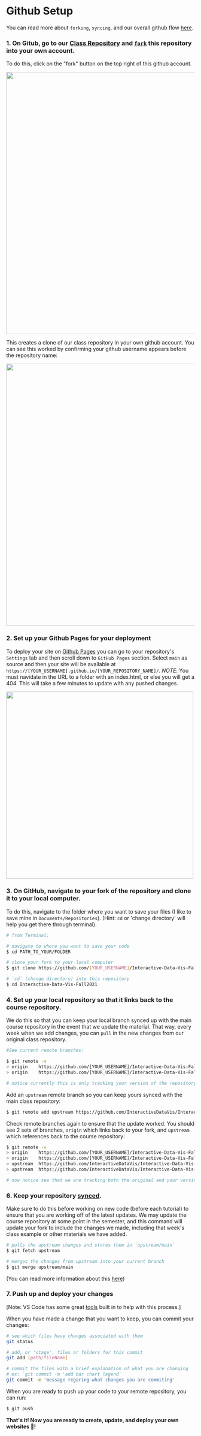 # Github Setup

You can read more about `forking`, `syncing`, and our overall github flow [here](https://help.github.com/en/github/getting-started-with-github/fork-a-repo).

### 1. On Gitub, go to our [Class Repository](https://github.com/InteractiveDataVis/Interactive-Data-Vis-Fall2021.git) and [`fork`](https://docs.github.com/en/github/getting-started-with-github/fork-a-repo) this repository into your own account.

To do this, click on the "fork" button on the top right of this github account.

<img src='../lib/assets/fork.png' width='700px'>

This creates a clone of our class repository in your own github account. You can see this worked by confirming your github username appears before the repository name:

<img src='../lib/assets/forked.png' width='700px'>

### 2. Set up your Github Pages for your deployment

To deploy your site on [Github Pages](https://help.github.com/en/github/working-with-github-pages/creating-a-github-pages-site#creating-your-site) you can go to your repository's `Settings` tab and then scroll down to `GitHub Pages` section. Select `main` as source and then your site will be avallable at `https://[YOUR_USERNAME].github.io/[YOUR_REPOSITORY_NAME]/`. *NOTE*: You must navidate in the URL to a folder with an index.html, or else you will get a 404. This will take a few minutes to update with any pushed changes.

<img src='../lib/assets/pages.png' width='500px'>

### 3. On GitHub, navigate to **your fork** of the repository and clone it to your local computer.

To do this, navigate to the folder where you want to save your files (I like to save mine in `Documents/Repositories`). (Hint: `cd` or 'change directory' will help you get there through terminal).

```sh
# from Terminal:

# navigate to where you want to save your code
$ cd PATH_TO_YOUR/FOLDER

# clone your fork to your local computer
$ git clone https://github.com/[YOUR_USERNAME]/Interactive-Data-Vis-Fall2021

# `cd` (change directory) into this repository
$ cd Interactive-Data-Vis-Fall2021
```

### 4. Set up your local repository so that it links back to the course repository.

We do this so that you can keep your local branch synced up with the main course repository in the event that we update the material. That way, every week when we add changes, you can `pull` in the new changes from our original class repository.

```sh
#See current remote branches:

$ git remote -v
> origin	https://github.com/[YOUR_USERNAME]/Interactive-Data-Vis-Fall2021 (fetch)
> origin	https://github.com/[YOUR_USERNAME]/Interactive-Data-Vis-Fall2021 (push)

# notice currently this is only tracking your version of the repository.
```

Add an `upstream` remote branch so you can keep yours synced with the main class repository:

```sh
$ git remote add upstream https://github.com/InteractiveDataVis/Interactive-Data-Vis-Fall2021.git
```

Check remote branches again to ensure that the update worked. You should see 2 sets of branches, `origin` which links back to your fork, and `upstream` which references back to the course repository:

```sh
$ git remote -v
> origin	https://github.com/[YOUR_USERNAME]/Interactive-Data-Vis-Fall2021 (fetch)
> origin	https://github.com/[YOUR_USERNAME]/Interactive-Data-Vis-Fall2021 (push)
> upstream	https://github.com/InteractiveDataVis/Interactive-Data-Vis-Fall2021.git (fetch)
> upstream	https://github.com/InteractiveDataVis/Interactive-Data-Vis-Fall2021.git (push)

# now notice see that we are tracking both the original and your version of the repository
```

### 6. Keep your repository [synced](https://help.github.com/en/github/getting-started-with-github/fork-a-repo#keep-your-fork-synced).

Make sure to do this before working on new code (before each tutorial) to ensure that you are working off of the latest updates. We may update the course repository at some point in the semester, and this command will update your fork to include the changes we made, including that week's class example or other materials we have added.

```sh
# pulls the upstream changes and stores them in `upstream/main`
$ git fetch upstream
```

```sh
# merges the changes from upstream into your current branch
$ git merge upstream/main
```

(You can read more information about this [here](https://help.github.com/en/github/collaborating-with-issues-and-pull-requests/syncing-a-fork))

### 7. Push up and deploy your changes

[Note: VS Code has some great [tools](https://code.visualstudio.com/docs/editor/versioncontrol#_git-support) built in to help with this process.]

When you have made a change that you want to keep, you can commit your changes:

```sh
# see which files have changes associated with them
git status

# add, or 'stage', files or folders for this commit
git add [path/fileName]

# commit the files with a brief explanation of what you are changing
# ex: `git commit -m 'add bar chart legend`
git commit -m 'message regaring what changes you are commiting'
```

When you are ready to push up your code to your remote repository, you can run:

```sh
$ git push
```

**That's it! Now you are ready to create, update, and deploy your own websites 🎉!**
